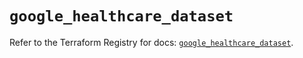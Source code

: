 # `google_healthcare_dataset`

Refer to the Terraform Registry for docs: [`google_healthcare_dataset`](https://registry.terraform.io/providers/hashicorp/google-beta/5.38.0/docs/resources/google_healthcare_dataset).
